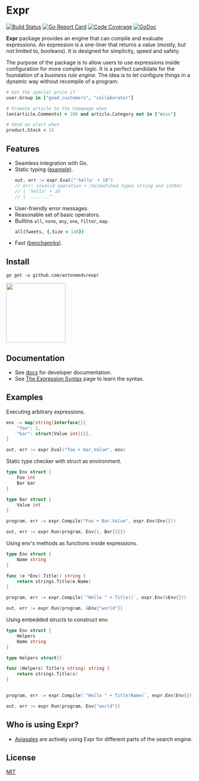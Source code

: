 # Expr 
[![Build Status](https://travis-ci.org/antonmedv/expr.svg?branch=master)](https://travis-ci.org/antonmedv/expr) 
[![Go Report Card](https://goreportcard.com/badge/github.com/antonmedv/expr)](https://goreportcard.com/report/github.com/antonmedv/expr) 
[![Code Coverage](https://scrutinizer-ci.com/g/antonmedv/expr/badges/coverage.png?b=master)](https://scrutinizer-ci.com/g/antonmedv/expr/?branch=master) 
[![GoDoc](https://godoc.org/github.com/antonmedv/expr?status.svg)](https://godoc.org/github.com/antonmedv/expr)

**Expr** package provides an engine that can compile and evaluate expressions. 
An expression is a one-liner that returns a value (mostly, but not limited to, booleans).
It is designed for simplicity, speed and safety.

The purpose of the package is to allow users to use expressions inside configuration for more complex logic. 
It is a perfect candidate for the foundation of a _business rule engine_. 
The idea is to let configure things in a dynamic way without recompile of a program:

```coffeescript
# Get the special price if
user.Group in ["good_customers", "collaborator"]

# Promote article to the homepage when
len(article.Comments) > 100 and article.Category not in ["misc"]

# Send an alert when
product.Stock < 15
```

## Features

* Seamless integration with Go.
* Static typing ([example](https://godoc.org/github.com/antonmedv/expr#example-Env)).
  ```go
  out, err := expr.Eval("'hello' + 10")
  // err: invalid operation + (mismatched types string and int64)
  // | 'hello' + 10
  // | ........^
  ```
* User-friendly error messages.
* Reasonable set of basic operators.
* Builtins `all`, `none`, `any`, `one`, `filter`, `map`.
  ```coffeescript
  all(Tweets, {.Size < 140})
  ```
* Fast ([benchamrks](https://github.com/antonmedv/golang-expression-evaluation-comparison)).

## Install

```
go get -u github.com/antonmedv/expr
```

<a href="https://www.patreon.com/antonmedv">
	<img src="https://c5.patreon.com/external/logo/become_a_patron_button@2x.png" width="160">
</a>

## Documentation

* See [docs](docs) for developer documentation.
* See [The Expression Syntax](https://github.com/antonmedv/expr/wiki/The-Expression-Syntax) page to learn the syntax.

## Examples

Executing arbitrary expressions.

```go
env := map[string]interface{}{
    "foo": 1,
    "bar": struct{Value int}{1},
}

out, err := expr.Eval("foo + bar.Value", env)
```

Static type checker with struct as environment.

```go
type Env struct {
	Foo int
	Bar bar
}

type Bar struct {
	Value int
}

program, err := expr.Compile("Foo + Bar.Value", expr.Env(Env{}))

out, err := expr.Run(program, Env{1, Bar{2}})
```

Using env's methods as functions inside expressions.

```go
type Env struct {
	Name string
}

func (e *Env) Title() string {
	return strings.Title(e.Name)
}

program, err := expr.Compile(`"Hello " + Title()`, expr.Env(&Env{}))

out, err := expr.Run(program, &Env{"world"})
```

Using embedded structs to construct env.

```go
type Env struct {
	Helpers
	Name string
}

type Helpers struct{}

func (Helpers) Title(s string) string {
	return strings.Title(s)
}


program, err := expr.Compile(`"Hello " + Title(Name)`, expr.Env(Env{}))

out, err := expr.Run(program, Env{"world"})
```

## Who is using Expr?

* [Aviasales](https://aviasales.ru) are actively using Expr for different parts of the search engine.

## License

[MIT](LICENSE)
